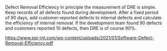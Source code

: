 Defect Removal Efficiency
In principle the measurement of DRE is simple. Keep records of all defects found during development. After a fixed period of 90 days, add customer-reported defects to internal defects and calculate the efficiency of internal removal. If the development team found 90 defects and customers reported 10 defects, then DRE is of course 90%.

https://www.ppi-int.com/wp-content/uploads/2021/01/Software-Defect-Removal-Efficiency.pdf